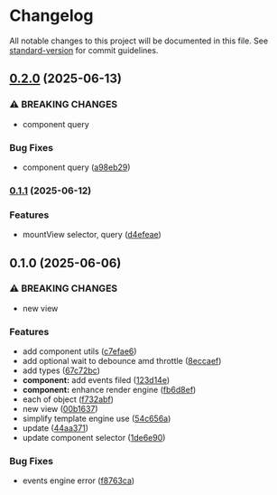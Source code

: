 # Changelog

All notable changes to this project will be documented in this file. See [standard-version](https://github.com/conventional-changelog/standard-version) for commit guidelines.

## [0.2.0](https://github.com/wxn0brp/FlankerUi/compare/v0.1.1...v0.2.0) (2025-06-13)


### ⚠ BREAKING CHANGES

* component query

### Bug Fixes

* component query ([a98eb29](https://github.com/wxn0brp/FlankerUi/commit/a98eb2985db1bd98a45a02097e3c234d1043f505))

### [0.1.1](https://github.com/wxn0brp/FlankerUi/compare/v0.1.0...v0.1.1) (2025-06-12)


### Features

* mountView selector, query ([d4efeae](https://github.com/wxn0brp/FlankerUi/commit/d4efeaef4ce980214fa950dfc684269349c72b21))

## 0.1.0 (2025-06-06)


### ⚠ BREAKING CHANGES

* new view

### Features

* add component utils ([c7efae6](https://github.com/wxn0brp/FlankerUi/commit/c7efae64551347574a170488dade8a78dbfbe7f5))
* add optional wait to debounce amd  throttle ([8eccaef](https://github.com/wxn0brp/FlankerUi/commit/8eccaef48dedd8404d46dc2d9e42738d1023c2b1))
* add types ([67c72bc](https://github.com/wxn0brp/FlankerUi/commit/67c72bce164a0b6c88482d8a12481aab61cb9506))
* **component:** add events filed ([123d14e](https://github.com/wxn0brp/FlankerUi/commit/123d14ec4ed7b6cc89f473b2f9781d7734670512))
* **component:** enhance render engine ([fb6d8ef](https://github.com/wxn0brp/FlankerUi/commit/fb6d8ef5529e6b97368e9a3d19540fdb45704f09))
* each of object ([f732abf](https://github.com/wxn0brp/FlankerUi/commit/f732abfaa224beeacd19a2255d79bc7ed5c61043))
* new view ([00b1637](https://github.com/wxn0brp/FlankerUi/commit/00b163745bbc515b5b6c38ecc8be0164d1e0ef60))
* simplify template engine use ([54c656a](https://github.com/wxn0brp/FlankerUi/commit/54c656a0c5a625ca816de1eecc41534fd6c927e7))
* update ([44aa371](https://github.com/wxn0brp/FlankerUi/commit/44aa3715231a78178270e4f18ccdd7be59b36f29))
* update component selector ([1de6e90](https://github.com/wxn0brp/FlankerUi/commit/1de6e904796fcd65915926c82e18b948cc430c9d))


### Bug Fixes

* events engine error ([f8763ca](https://github.com/wxn0brp/FlankerUi/commit/f8763ca671bddb0bc9d1f80a1af75a874a553cab))

